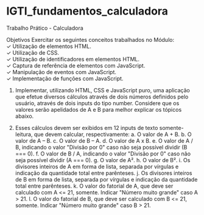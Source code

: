 # IGTI_fundamentos_calculadora
Trabalho Prático - Calculadora 

Objetivos
Exercitar os seguintes conceitos trabalhados no Módulo:  
✓ Utilização de elementos HTML.  
✓ Utilização de CSS.  
✓ Utilização de identificadores em elementos HTML.  
✓ Captura de referência de elementos com JavaScript.  
✓ Manipulação de eventos com JavaScript.  
✓ Implementação de funções com JavaScript.  

1. Implementar, utilizando HTML, CSS e JavaScript puro, uma aplicação que efetue
diversos cálculos através de dois números definidos pelo usuário, através de dois
inputs do tipo number. Considere que os valores serão apelidados de A e B para
melhor explicar os tópicos abaixo.

2. Esses cálculos devem ser exibidos em 12 inputs de texto somente-leitura, que
devem calcular, respectivamente:
a. O valor de A + B.
b. O valor de A – B.
c. O valor de B – A.
d. O valor de A x B.
e. O valor de A / B, indicando o valor "Divisão por 0" caso não seja possível
dividir (B === 0).
f. O valor de B / A, indicando o valor "Divisão por 0" caso não seja possível
dividir (A === 0).
g. O valor de A².
h. O valor de B².
i. Os divisores inteiros de A em forma de lista, separada por vírgulas e indicação
da quantidade total entre parênteses.
j. Os divisores inteiros de B em forma de lista, separada por vírgulas e indicação
da quantidade total entre parênteses.
k. O valor do fatorial de A, que deve ser calculado com A <= 21, somente. Indicar
"Número muito grande" caso A > 21.
l. O valor do fatorial de B, que deve ser calculado com B <= 21, somente. Indicar
"Número muito grande" caso B > 21.
